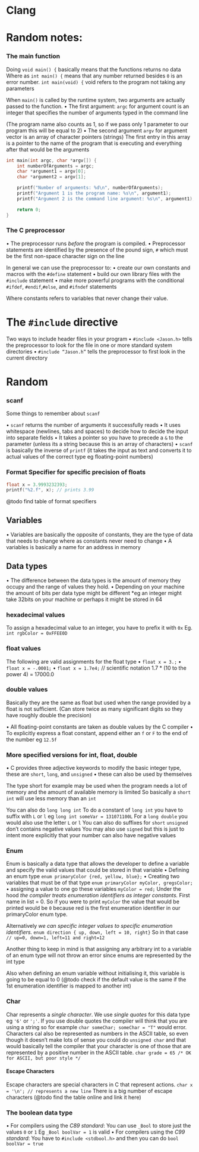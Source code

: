 # Clang

# Random notes:

### The main function

Doing `void main() {` basically means that the functions returns no data
Where as `int main() {` means that any number returned besides `0` is an error number.
`int main(void) {` void refers to the program not taking any parameters

When `main()` is called by the runtime system, two arguments are actually passed to the function.
• The first argument: `argc` for argument count is an integer that specifies the number of arguments typed in the command line

(The program name also counts as 1, so if we pass only 1 parameter to our program this will be equal to 2)
• The second argument `argv` for argument vector is an array of character pointers (strings)
The first entry in this array is a pointer to the name of the program that is executing and everything after that would be the arguments

```c
int main(int argc, char *argv[]) {
	int numberOfArguments = argc;
	char *argument1 = argv[0];
	char *argument2 = argv[1];

	printf("Number of arguments: %d\n", numberOfArguments);
	printf("Argument 1 is the program name: %s\n", argument1);
	printf("Argument 2 is the command line argument: %s\n", argument1);

	return 0;
}
```

### The C preprocessor

• The preprocessor runs _before_ the program is compiled.
• Preprocessor statements are identified by the presence of the pound sign, `#` which must be the first non-space character sign on the line

In general we can use the preprocessor to:
• create our own constants and macros with the `#define` statement
• build our own library files with the `#include` statement
• make more powerful programs with the conditional `#ifdef`, `#endif`,`#else`, and `#ifndef` statements

Where constants refers to variables that never change their value.

# The `#include` directive

Two ways to include header files in your program
• `#include <Jason.h>` tells the preprocessor to look for the file in one or more standard system directories
• `#include “Jason.h”` tells the preprocessor to first look in the current directory

# Random

### scanf

Some things to remember about `scanf`

• `scanf` returns the number of arguments it successfully reads
• It uses whitespace (newlines, tabs and spaces) to decide how to decide the input into separate fields
• It takes a pointer so you have to precede a `&` to the parameter (unless its a string because this is an array of characters)
• `scanf` is basically the inverse of `printf` (it takes the input as text and converts it to actual values of the correct type eg floating-point numbers)

### Format Specifier for specific precision of floats

```c
float x = 3.9993232393;
printf("%2.f", x); // prints 3.99
```

@todo find table of format specifiers

## Variables

• Variables are basically the opposite of constants, they are the type of data that needs to change where as constants never need to change
• A variables is basically a name for an address in memory

## Data types

• The difference between the data types is the amount of memory they occupy and the range of values they hold.
• Depending on your machine the amount of bits per data type might be different \*eg an integer might take 32bits on your machine or perhaps it might be stored in 64

### hexadecimal values

To assign a hexadecimal value to an integer, you have to prefix it with `0x`
Eg. `int rgbColor = 0xFFEE0D`

### float values

The following are valid assignments for the float type
• `float x = 3.;`
• `float x = -.0001;`
• `float x = 1.7e4;` // scientific notation 1.7 \* (10 to the power 4) = 17000.0

### double values

Basically they are the same as float but used when the range provided by a float is not sufficient. (Can store twice as many significant digits so they have roughly double the precision)

• All floating-point constants are taken as double values by the C compiler
• To explicitly express a float constant, append either an `f` or `F` to the end of the number eg `12.5f`

### More specified versions for int, float, double

• C provides three adjective keywords to modify the basic integer type, these are `short`, `long`, and `unsigned`
• these can also be used by themselves

The type short for example may be used when the program needs a lot of memory and the amount of available memory is limited
So basically a `short int` will use less memory than an `int`

You can also do `long long int`
To do a constant of `long int` you have to suffix with `L` or `l` eg `long int someVar = 131071100L`
For a `long double` you would also use the letter `L` or `l`
You can also do suffixes for `short`
`unsigned` don’t contains negative values
You may also use `signed` but this is just to intent more explicitly that your number can also have negative values

### Enum

Enum is basically a data type that allows the developer to define a variable and specify the valid values that could be stored in that variable
• Defining an enum type `enum primaryColor {red, yellow, blue};`
• Creating two variables that must be of that type `enum primaryColor myColor, gregsColor;`
• assigning a value to one go these variables `myColor = red;`
Under the hood _the compiler treats enumeration identifiers as integer constants._ First name in list = 0.
So if you were to print `myColor` the value that would be printed would be `0` because red is the first enumeration identifier in our primaryColor enum type.

Alternatively _we can specific integer values to specific enumeration identifiers._
`enum direction { up, down, left = 10, right}`
So in that case `// up=0, down=1, left=11 and right=12`

Another thing to keep in mind is that assigning any arbitrary int to a variable of an enum type will not throw an error since enums are represented by the int type

Also when defining an enum variable without initialising it, this variable is going to be equal to 0 (@todo check if the default value is the same if the 1st enumeration identifier is mapped to another int)

### Char

Char represents a _single character_. We use _single quotes_ for this data type eg `'6'` or `';'`. If you use double quotes the compiler will think that you are using a string so for example `char someChar; someChar = "T"` would error.
Characters cal also be represented as numbers in the ASCII table, so even though it doesn’t make lots of sense you could do `unsigned char` and that would basically tell the compiler that your character is one of those that are represented by a positive number in the ASCII table.
`char grade = 65 /* OK for ASCII, but poor style */`

#### Escape Characters

Escape characters are special characters in C that represent actions.
`char x = '\n'; // represents a new line`
There is a big number of escape characters (@todo find the table online and link it here)

### The boolean data type

• For compilers using the _C89 standard_:
You can use `_Bool` to store just the values `0` or `1`
Eg `_Bool boolVar = 1` is valid
• For compilers using the _C99 standard_:
You have to `#include <stdbool.h>` and then you can do
`bool boolVar = true`
